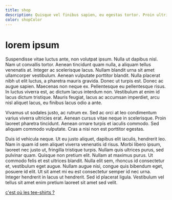 ```yaml
---
title: shop
description: Quisque vel finibus sapien, eu egestas tortor. Proin ultrices arcu eu massa rutrum, quis feugiat neque convallis. In tristique dolor orci, eu placerat augue placerat sed. Nullam venenatis lorem vulputate tincidunt malesuada. Quisque maximus egestas risus. Nulla a ligula dui. Proin feugiat lacinia mi, ac pulvinar lectus posuere a. Suspendisse vitae commodo felis. Quisque posuere pharetra orci, eu hendrerit eros tempus a.
color: shopColor
---
```


# lorem ipsum

Suspendisse vitae luctus ante, non volutpat ipsum. Nulla ut dapibus nisl. Nam ut convallis tortor. Aenean tincidunt quam nulla, a aliquam tellus venenatis at. Integer ac scelerisque lacus. Nullam blandit urna sit amet ullamcorper vestibulum. Aenean vulputate porttitor blandit. Nulla placerat nibh ut elit luctus, a pharetra mauris gravida. Donec ut turpis est. Donec ac augue sapien. Maecenas non neque ex. Pellentesque eu pellentesque risus. In luctus viverra est, ac dictum lacus interdum non. Vestibulum at enim id lacus dictum tristique. Mauris feugiat, lacus ac accumsan imperdiet, arcu nisl aliquet lacus, eu finibus lacus odio a ante.

Vivamus ut sodales justo, ac rutrum ex. Sed ac orci at leo condimentum varius viverra ultricies erat. Aenean cursus vitae neque in scelerisque. Proin laoreet pharetra tincidunt. Aenean ornare turpis et iaculis commodo. Sed aliquam commodo vulputate. Cras a nisi non est porttitor egestas.

Duis id vehicula neque. Ut eu justo aliquet, dapibus elit iaculis, hendrerit leo. Nam in quam id sem aliquet viverra venenatis id risus. Morbi libero ipsum, laoreet nec justo ut, fringilla tristique turpis. Nullam quis ultrices purus, sed pulvinar quam. Quisque non pretium elit. Nullam at maximus purus. Ut commodo felis et est ultrices blandit. Nulla elit sem, rhoncus id consectetur et, vestibulum eget augue. Nullam augue nisi, congue quis bibendum eget, posuere id elit. Ut sit amet mi eu est consectetur semper id nec urna. Integer hendrerit in lacus ut hendrerit. Sed id placerat ligula. Vestibulum vel tellus sit amet enim pretium laoreet sit amet sed velit.

[c'est où les tee-shirts ?](shop.insa-cvl.fr)
